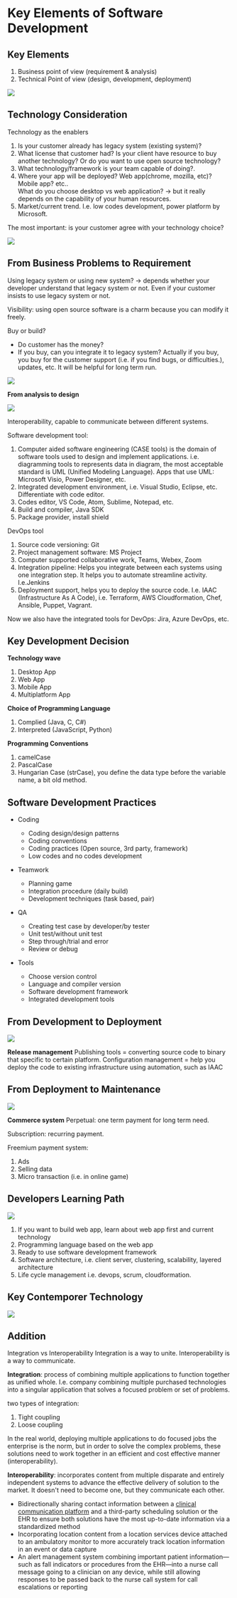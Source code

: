 # Key Elements of Software Development

## Key Elements
1. Business point of view (requirement & analysis)
2. Technical Point of view (design, development, deployment)

![](Pasted%20image%2020210908154242.png)
## Technology Consideration
Technology as the enablers
1. Is your customer already has legacy system (existing system)?
2. What license that customer had? Is your client have resource to buy another technology? Or do you want to use open source technology?
3. What technology/framework is your team capable of doing?.
4. Where your app will be deployed? Web app(chrome, mozilla, etc)? Mobile app? etc..	
	What do you choose desktop vs web application? -> but it really depends on the capability of your human resources.
5. Market/current trend. I.e. low codes development, power platform by Microsoft.

The most important: is your customer agree with your technology choice?

![](Pasted%20image%2020210908154651.png)

## From Business Problems to Requirement

Using legacy system or using new system? -> depends whether your developer understand that legacy system or not. Even if your customer insists to use legacy system or not.

Visibility: using open source software is a charm because you can modify it freely.

Buy or build? 
- Do customer has the money?
- If you buy, can you integrate it to legacy system? Actually if you buy, you buy for the customer support (i.e. if you find bugs, or difficulties.), updates, etc. It will be helpful for long term run.

![](Pasted%20image%2020210908162224.png)

**From analysis to design**

![](Pasted%20image%2020210908162730.png)

Interoperability, capable to communicate between different systems.

Software development tool:
1. Computer aided software engineering (CASE tools) is the domain of software tools used to design and implement applications. i.e. diagramming tools to represents data in diagram, the most acceptable standard is UML (Unified Modeling Language). Apps that use UML: Microsoft Visio, Power Designer, etc. 
2. Integrated development environment, i.e. Visual Studio, Eclipse, etc. Differentiate with code editor.
3. Codes editor, VS Code, Atom, Sublime, Notepad, etc.
4. Build and compiler, Java SDK
5. Package provider, install shield

DevOps tool
1. Source code versioning: Git
2. Project management software: MS Project
3. Computer supported collaborative work, Teams, Webex, Zoom
4. Integration pipeline: Helps you integrate between each systems using one integration step. It helps you to automate streamline activity. I.e.Jenkins
5. Deployment support, helps you to deploy the source code. I.e. IAAC (Infrastructure As A Code), i.e. Terraform, AWS Cloudformation, Chef, Ansible, Puppet, Vagrant.

Now we also have the integrated tools for DevOps: Jira, Azure DevOps, etc.


## Key Development Decision
**Technology wave**
1. Desktop App
2. Web App
3. Mobile App
4. Multiplatform App

**Choice of Programming Language**
1. Complied (Java, C, C#)
2. Interpreted (JavaScript, Python)

**Programming Conventions**
1. camelCase
2. PascalCase
3. Hungarian Case (strCase), you define the data type before the variable name, a bit old method.

## Software Development Practices
- Coding
	- Coding design/design patterns
	- Coding conventions
	- Coding practices (Open source, 3rd party, framework)
	- Low codes and no codes development

- Teamwork
	- Planning game
	- Integration procedure (daily build)
	- Development techniques (task based, pair)

- QA
	- Creating test case by developer/by tester
	- Unit test/without unit test
	- Step through/trial and error
	- Review or debug

- Tools
	- Choose version control
	- Language and compiler version
	- Software development framework
	- Integrated development tools

## From Development to Deployment
![](Pasted%20image%2020210908170749.png)

**Release management**
Publishing tools = converting source code to binary that specific to certain platform.
Configuration management = help you deploy the code to existing infrastructure using automation, such as IAAC

## From Deployment to Maintenance
![](Pasted%20image%2020210908171015.png)

**Commerce system**
Perpetual: one term payment for long term need.

Subscription: recurring payment.

Freemium payment system:
1. Ads
2. Selling data
3. Micro transaction (i.e. in online game)

## Developers Learning Path
![](Pasted%20image%2020210908171419.png)

1. If you want to build web app, learn about web app first and current technology
2. Programming language based on the web app
3. Ready to use software development framework
4. Software architecture, i.e. client server, clustering, scalability, layered architecture
5. Life cycle management i.e. devops, scrum, cloudformation.


## Key Contemporer Technology
![](Pasted%20image%2020210908171846.png)


## Addition 
Integration vs Interoperability
Integration is a way to unite.
Interoperability is a way to communicate.

**Integration**: process of combining multiple applications to function together as unified whole. I.e. company combining multiple purchased technologies into a singular application that solves a focused problem or set of problems.
 
 two types of integration:
 1. Tight coupling
 2. Loose coupling

In the real world, deploying multiple applications to do focused jobs the enterprise is the norm, but in order to solve the complex problems, these solutions need to work together in an efficient and cost effective manner (interoperability).

**Interoperability**: incorporates content from multiple disparate and entirely independent systems to advance the effective delivery of solution to the market. It doesn't need to become one, but they communicate each other.

-   Bidirectionally sharing contact information between a [clinical communication platform](https://www.spok.com/spok-care-connect "Spok Care Connect") and a third-party scheduling solution or the EHR to ensure both solutions have the most up-to-date information via a standardized method
-   Incorporating location content from a location services device attached to an ambulatory monitor to more accurately track location information in an event or data capture
-   An alert management system combining important patient information—such as fall indicators or procedures from the EHR—into a nurse call message going to a clinician on any device, while still allowing responses to be passed back to the nurse call system for call escalations or reporting

